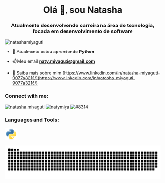 <h1 align="center">Olá 👋, sou Natasha</h1>
<h3 align="center">Atualmente desenvolvendo carreira na área de tecnologia, focada em desenvolvimento de software</h3>

<p align="left"> <img src="https://komarev.com/ghpvc/?username=natashamiyaguti&label=Profile%20views&color=0e75b6&style=flat" alt="natashamiyaguti" /> </p>

- 🌱 Atualmente estou aprendendo **Python**

- 📫Meu email **naty.miyaguti@gmail.com**

- 📄 Saiba mais sobre mim [https://www.linkedin.com/in/natasha-miyaguti-9077a3216/](https://www.linkedin.com/in/natasha-miyaguti-9077a3216/)

<h3 align="left">Connect with me:</h3>
<p align="left">
<a href="https://fb.com/natasha miyaguti" target="blank"><img align="center" src="https://raw.githubusercontent.com/rahuldkjain/github-profile-readme-generator/master/src/images/icons/Social/facebook.svg" alt="natasha miyaguti" height="30" width="40" /></a>
<a href="https://instagram.com/natymiya" target="blank"><img align="center" src="https://raw.githubusercontent.com/rahuldkjain/github-profile-readme-generator/master/src/images/icons/Social/instagram.svg" alt="natymiya" height="30" width="40" /></a>
<a href="https://discord.gg/#8314" target="blank"><img align="center" src="https://raw.githubusercontent.com/rahuldkjain/github-profile-readme-generator/master/src/images/icons/Social/discord.svg" alt="#8314" height="30" width="40" /></a>
</p>

<h3 align="left">Languages and Tools:</h3>
<p align="left"> <a href="https://www.python.org" target="_blank"> <img src="https://raw.githubusercontent.com/devicons/devicon/master/icons/python/python-original.svg" alt="python" width="40" height="40"/> </a> </p>

![github contribution grid snake animation](https://raw.githubusercontent.com/NatashaMiyaguti/NatashaMiyaguti/output/github-contribution-grid-snake.svg)
